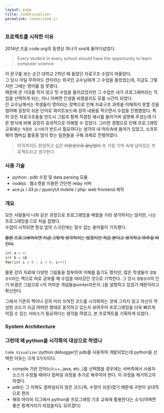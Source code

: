 ```yaml
---
layout: page
title: CodeVisualizer
permalink: /note/item-1/
---
```



### 프로젝트를 시작한 이유

2014년 즈음 code.org의 동영상 하나가 sns에 돌아다녔었다.

> Every student in every school should have the opportunity to learn computer science

이 문구를 보는 순간 대학교 2학년 때 들었던 자료구조 수업이 떠올랐다.  
그 당시 아딜 무하마드 칸이라는 외국인 교수님에게 그 수업을 들었었는데, 지금도 그렇지만 그때는 영어를 참 못했다.  
때문에 큰 기대를 하지 않고 첫 수업을 들어갔었지만 그 수업은 내가 프로그래머라는 직업을 선택하게 되는, 아니 어쩌면 인생을 바꿨을지도 모를 시간이 되었다.  
칸 교수님께서는 학생들이 영어라는 장벽으로 인해 자료구조 과목을 이해하지 못할 것을 염려해 굉장히 쉬운 단어로 화이트보드에 강의 내용을 적으면서 수업을 진행했었다. 특히 모든 자료구조들을 반드시 그림과 함께 적절한 예시를 들어가며 설명해 주셨는데 다른 방식에 비해 굉장히 효과적으로 이해할 수 있었다. 
그러한 경험으로 인해 프로그래밍 교육에는 `적절한 도식화`가 반드시 필요하다는 생각이 내 머리속에 들어가 있었고, 소프트웨어 멤버십 활동중 맘이 맞는 팀원들을 구해 과제로 진행하였다.

> 아직까지도 완성하고 싶은 ~~미완성으로 끝났었다~~ 또 가장 기억 속에 남아있는 프로젝트라고 생각한다.

### 사용 기술

* python : pdb 수정 및 data parsing 모듈
* nodejs : 웹소켓을 이용한 간단한 relay 서버
* ace.js / d3.js / jqueryUI mobile / php: web frontend 제작

### 개요

모든 사람들이 나와 같은 과정으로 프로그래밍을 배웠을 거라 생각하지는 않지만, 나는 프로그래밍을 C로 처음 접했다.  
수업이 시작되면 항상 앞의 스크린에는 알수 없는 용어들이 가득했다.  

~~물론 프로그래머라면 지금 그렇게 생각하지는 않겠지만 처음 본다고 생각하고 봐주길 바란다.~~

``` c
int a = 4;
int b = &b
for(int i = 0 ; i < 4; i++){
```

물론 강의 자료에 다양한 그림들을 첨부하여 이해를 돕기도 했지만, 많은 학생들이 `열혈강의`라는 책으로 따로 공부를 해 수업을 따라갔던 것으로 기억한다.
그 당시 `열혈강의`의 인기 비결은 그림으로 c의 어려운 개념들(pointer라든지..)을 설명하고 있었기 때문이라고 확신한다.

그래서 기존의 책이나 강의 미리 쓰여진 코드를 시각화하는 것에 그치지 않고 자신이 작성한 코드가 지금 어떠한 형태로 동작하고 있는지 보여주어 프로그래밍을 더욱 빠르게 익힐 수 있는 서비스가 필요하다는 생각을 하였고, 본 프로젝트를 기획하게 되었다.

### System Architecture


### 그런데 왜 python을 시각화의 대상으로 하였나

`Code Visualizer` python debugger인 pdb를 사용하여 개발되었는데 python을 선택한 이유는 크게 3가지이다.

* compile 기반 언어(c/c++, java, etc..)를 선택했을 경우에는 서버측에서 사용자 소스가 수정될 때마다 컴파일 과정을 추가로 해주어야 한다. 이 과정을 제거하고자 하였다.
* pdb는 그 자체도 컴파일되지 않은 코드(즉, 수정이 쉬운)였기 때문에 구현이 상대적으로 편리
* 해외 아이비 리그에서 python을 프로그래밍 기초 교육에 활용한다는 소식(어쩌면 좋은 핑계거리가 되었을지도 모르겠다)



